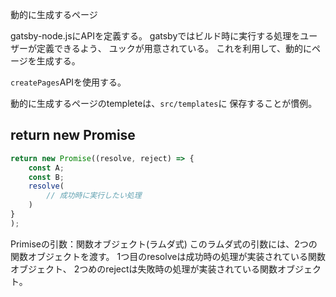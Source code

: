 
動的に生成するページ

gatsby-node.jsにAPIを定義する。
gatsbyではビルド時に実行する処理をユーザーが定義できるよう、
ユックが用意されている。
これを利用して、動的にページを生成する。

`createPages`APIを使用する。

動的に生成するページのtempleteは、`src/templates`に
保存することが慣例。

## return new Promise

```js
return new Promise((resolve, reject) => {
    const A;
    const B;
    resolve(
        // 成功時に実行したい処理
    )
}
);
```

Primiseの引数：関数オブジェクト(ラムダ式)
このラムダ式の引数には、2つの関数オブジェクトを渡す。
1つ目のresolveは成功時の処理が実装されている関数オブジェクト、
2つめのrejectは失敗時の処理が実装されている関数オブジェクト。

